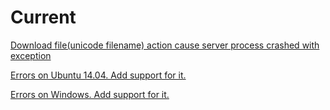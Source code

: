 # Current

[Download file(unicode filename) action cause server process crashed with exception](https://github.com/wekan/wekan/issues/784)

[Errors on Ubuntu 14.04. Add support for it.](https://github.com/wekan/wekan/issues/978)

[Errors on Windows. Add support for it.](https://github.com/wekan/wekan/issues/977)